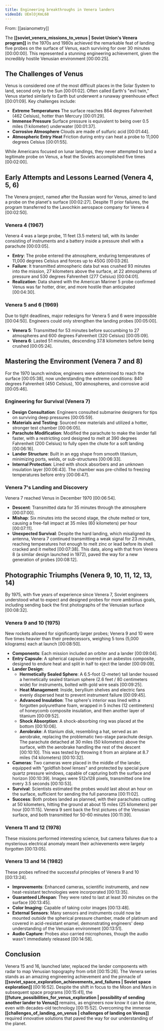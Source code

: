 ```yaml
---
title: Engineering breakthroughs in Venera landers
videoId: UEmlOjKmL68
---
```


From: [[asianometry]] <br/> 

The **[[soviet_venera_missions_to_venus | Soviet Union's Venera program]]** in the 1970s and 1980s achieved the remarkable feat of landing five probes on the surface of Venus, each surviving for over 30 minutes <a class="yt-timestamp" data-t="00:00:00">[00:00:00]</a>. This represented a stunning engineering achievement, given the incredibly hostile Venusian environment <a class="yt-timestamp" data-t="00:00:25">[00:00:25]</a>.

## The Challenges of Venus

Venus is considered one of the most difficult places in the Solar System to land, second only to the Sun <a class="yt-timestamp" data-t="00:01:02">[00:01:02]</a>. Often called Earth's "evil twin," Venus started similarly to Earth but underwent a runaway greenhouse effect <a class="yt-timestamp" data-t="00:01:09">[00:01:09]</a>. Key challenges include:
*   **Extreme Temperatures** The surface reaches 864 degrees Fahrenheit (462 Celsius), hotter than Mercury <a class="yt-timestamp" data-t="00:01:29">[00:01:29]</a>.
*   **Immense Pressure** Surface pressure is equivalent to being over 0.5 miles (1 kilometer) underwater <a class="yt-timestamp" data-t="00:01:37">[00:01:37]</a>.
*   **Corrosive Atmosphere** Clouds are made of sulfuric acid <a class="yt-timestamp" data-t="00:01:44">[00:01:44]</a>.
*   **Atmospheric Entry Heat** Friction during entry can heat a probe to 11,000 degrees Celsius <a class="yt-timestamp" data-t="00:01:55">[00:01:55]</a>.

While Americans focused on lunar landings, they never attempted to land a legitimate probe on Venus, a feat the Soviets accomplished five times <a class="yt-timestamp" data-t="00:02:00">[00:02:00]</a>.

## Early Attempts and Lessons Learned (Venera 4, 5, 6)

The Venera project, named after the Russian word for Venus, aimed to land a probe on the planet's surface <a class="yt-timestamp" data-t="00:02:27">[00:02:27]</a>. Despite 11 prior failures, the program transferred to the Lavochkin aerospace company for Venera 4 <a class="yt-timestamp" data-t="00:02:50">[00:02:50]</a>.

### Venera 4 (1967)
Venera 4 was a large probe, 11 feet (3.5 meters) tall, with its lander consisting of instruments and a battery inside a pressure shell with a parachute <a class="yt-timestamp" data-t="00:03:05">[00:03:05]</a>.
*   **Entry**: The probe entered the atmosphere, enduring temperatures of 11,000 degrees Celsius and forces up to 450G <a class="yt-timestamp" data-t="00:03:26">[00:03:26]</a>.
*   **Failure**: It transmitted atmospheric data but was crushed 93 minutes into the mission, 27 kilometers above the surface, at 22 atmospheres of pressure and 530 degrees Fahrenheit (277 Celsius) <a class="yt-timestamp" data-t="00:04:01">[00:04:01]</a>.
*   **Realization**: Data shared with the American Mariner 5 probe confirmed Venus was far hotter, drier, and more hostile than anticipated <a class="yt-timestamp" data-t="00:04:30">[00:04:30]</a>.

### Venera 5 and 6 (1969)
Due to tight deadlines, major redesigns for Venera 5 and 6 were impossible <a class="yt-timestamp" data-t="00:04:50">[00:04:50]</a>. Engineers could only strengthen the landing probes <a class="yt-timestamp" data-t="00:05:00">[00:05:00]</a>.
*   **Venera 5**: Transmitted for 53 minutes before succumbing to 27 atmospheres and 600 degrees Fahrenheit (320 Celsius) <a class="yt-timestamp" data-t="00:05:09">[00:05:09]</a>.
*   **Venera 6**: Lasted 51 minutes, descending 37.8 kilometers before being crushed <a class="yt-timestamp" data-t="00:05:24">[00:05:24]</a>.

## Mastering the Environment (Venera 7 and 8)

For the 1970 launch window, engineers were determined to reach the surface <a class="yt-timestamp" data-t="00:05:38">[00:05:38]</a>, now understanding the extreme conditions: 840 degrees Fahrenheit (450 Celsius), 100 atmospheres, and corrosive acid <a class="yt-timestamp" data-t="00:05:46">[00:05:46]</a>.

### Engineering for Survival (Venera 7)
*   **Design Consultation**: Engineers consulted submarine designers for tips on surviving deep pressures <a class="yt-timestamp" data-t="00:05:59">[00:05:59]</a>.
*   **Materials and Testing**: Sourced new materials and utilized a hotter, stronger test chamber <a class="yt-timestamp" data-t="00:06:05">[00:06:05]</a>.
*   **Parachute Modification**: Modified the parachute to make the lander fall faster, with a restricting cord designed to melt at 390 degrees Fahrenheit (200 Celsius) to fully open the chute for a soft landing <a class="yt-timestamp" data-t="00:06:16">[00:06:16]</a>.
*   **Lander Structure**: Built in an egg shape from smooth titanium, minimizing ports, welds, or sub-structures <a class="yt-timestamp" data-t="00:06:33">[00:06:33]</a>.
*   **Internal Protection**: Lined with shock absorbers and an unknown insulation layer <a class="yt-timestamp" data-t="00:06:43">[00:06:43]</a>. The chamber was pre-chilled to freezing temperatures before entry <a class="yt-timestamp" data-t="00:06:47">[00:06:47]</a>.

### Venera 7's Landing and Discovery
Venera 7 reached Venus in December 1970 <a class="yt-timestamp" data-t="00:06:54">[00:06:54]</a>.
*   **Descent**: Transmitted data for 35 minutes through the atmosphere <a class="yt-timestamp" data-t="00:07:00">[00:07:00]</a>.
*   **Mishap**: Six minutes into the second stage, the chute melted or tore, causing a free-fall impact at 35 miles (60 kilometers) per hour <a class="yt-timestamp" data-t="00:07:11">[00:07:11]</a>.
*   **Unexpected Survival**: Despite the hard landing, which misaligned its antenna, Venera 7 continued transmitting a weak signal for 23 minutes, reaching temperatures hot enough to melt zinc or lead before its shell cracked and it melted <a class="yt-timestamp" data-t="00:07:38">[00:07:38]</a>. This data, along with that from Venera 8 (a similar design launched in 1972), paved the way for a new generation of probes <a class="yt-timestamp" data-t="00:08:12">[00:08:12]</a>.

## Photographic Triumphs (Venera 9, 10, 11, 12, 13, 14)

By 1975, with five years of experience since Venera 7, Soviet engineers understood what to expect and designed probes for more ambitious goals, including sending back the first photographs of the Venusian surface <a class="yt-timestamp" data-t="00:08:32">[00:08:32]</a>.

### Venera 9 and 10 (1975)
New rockets allowed for significantly larger probes; Venera 9 and 10 were five times heavier than their predecessors, weighing 5 tons (5,000 kilograms) each at launch <a class="yt-timestamp" data-t="00:08:50">[00:08:50]</a>.
*   **Components**: Each mission included an orbiter and a lander <a class="yt-timestamp" data-t="00:09:04">[00:09:04]</a>.
*   **Entry Capsule**: A spherical capsule covered in an asbestos composite, designed to endure heat and split in half to eject the lander <a class="yt-timestamp" data-t="00:09:09">[00:09:09]</a>.
*   **Lander Design**:
    *   **Hermetically Sealed Sphere**: A 6.5-foot (2-meter) tall lander housed a hermetically sealed titanium sphere (2.6 feet / 80 centimeters wide) for instruments, bolted with gold wire seals <a class="yt-timestamp" data-t="00:09:25">[00:09:25]</a>.
    *   **Heat Management**: Inside, beryllium shelves and electric fans evenly dispersed heat to prevent instrument failure <a class="yt-timestamp" data-t="00:09:45">[00:09:45]</a>.
    *   **Advanced Insulation**: The sphere's interior was lined with a forgotten polyurethane foam, wrapped in 5 inches (12 centimeters) of honeycomb composite insulation, and then another layer of titanium <a class="yt-timestamp" data-t="00:09:52">[00:09:52]</a>.
    *   **Shock Absorption**: A shock-absorbing ring was placed at the bottom <a class="yt-timestamp" data-t="00:10:06">[00:10:06]</a>.
    *   **Aerobrake**: A titanium disk, resembling a hat, served as an aerobrake, replacing the problematic two-stage parachute design. The parachute detached at 30 miles (50 kilometers) above the surface, with the aerobrake handling the rest of the descent <a class="yt-timestamp" data-t="00:10:10">[00:10:10]</a>. This was tested by throwing it from an airplane at 8.7 miles (14 kilometers) <a class="yt-timestamp" data-t="00:10:32">[00:10:32]</a>.
*   **Cameras**: Two cameras were placed in the middle of the lander, equipped with "goldfish bowl lenses" and protected by special pure quartz pressure windows, capable of capturing both the surface and horizon <a class="yt-timestamp" data-t="00:10:39">[00:10:39]</a>. Images were 512x128 pixels, transmitted one line every 3.5 seconds <a class="yt-timestamp" data-t="00:10:53">[00:10:53]</a>.
*   **Survival**: Scientists estimated the probes would last about an hour on the surface, sufficient for sending the full panorama <a class="yt-timestamp" data-t="00:11:02">[00:11:02]</a>.
*   **Success**: Both probes landed as planned, with their parachutes cutting at 50 kilometers, hitting the ground at about 15 miles (25 kilometers) per hour <a class="yt-timestamp" data-t="00:11:15">[00:11:15]</a>. Venera 9 sent back the first pictures of the Venusian surface, and both transmitted for 50-60 minutes <a class="yt-timestamp" data-t="00:11:39">[00:11:39]</a>.

### Venera 11 and 12 (1978)
These missions performed interesting science, but camera failures due to a mysterious electrical anomaly meant their achievements were largely forgotten <a class="yt-timestamp" data-t="00:13:05">[00:13:05]</a>.

### Venera 13 and 14 (1982)
These probes refined the successful principles of Venera 9 and 10 <a class="yt-timestamp" data-t="00:13:24">[00:13:24]</a>.
*   **Improvements**: Enhanced cameras, scientific instruments, and new heat-resistant technologies were incorporated <a class="yt-timestamp" data-t="00:13:35">[00:13:35]</a>.
*   **Guaranteed Lifespan**: They were rated to last at least 30 minutes on the surface <a class="yt-timestamp" data-t="00:13:45">[00:13:45]</a>.
*   **Color Imaging**: Capable of taking color images <a class="yt-timestamp" data-t="00:13:48">[00:13:48]</a>.
*   **External Sensors**: Many sensors and instruments could now be mounted *outside* the spherical pressure chamber, made of platinum and covered in acid-resistant enamel, demonstrating engineers' deep understanding of the Venusian environment <a class="yt-timestamp" data-t="00:13:51">[00:13:51]</a>.
*   **Audio Capture**: Probes also carried microphones, though the audio wasn't immediately released <a class="yt-timestamp" data-t="00:14:58">[00:14:58]</a>.

## Conclusion

Venera 15 and 16, launched later, replaced the lander components with radar to map Venusian topography from orbit <a class="yt-timestamp" data-t="00:15:26">[00:15:26]</a>. The Venera series stands as an amazing engineering achievement and the pinnacle of **[[soviet_space_exploration_achievements_and_failures | Soviet space exploration]]** <a class="yt-timestamp" data-t="00:16:52">[00:16:52]</a>. Despite the shift in focus to the Moon and Mars in subsequent space programs <a class="yt-timestamp" data-t="00:15:41">[00:15:41]</a>, the **[[future_possibilities_for_venus_exploration | possibility of sending another lander to Venus]]** remains, as engineers now know it can be done, even with decades-old technology <a class="yt-timestamp" data-t="00:15:52">[00:15:52]</a>. Overcoming the immense **[[challenges_of_landing_on_venus | challenges of landing on Venus]]** required innovative solutions that paved the way for our understanding of the planet.
